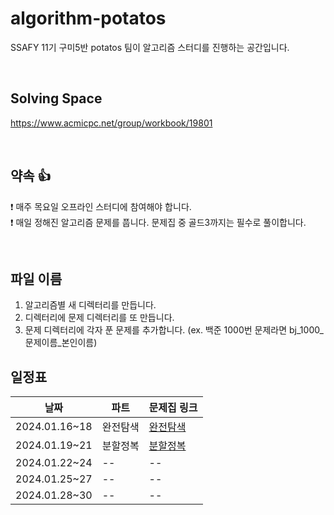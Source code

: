 # algorithm-potatos
SSAFY 11기 구미5반 potatos 팀이 알고리즘 스터디를 진행하는 공간입니다.

<br/>

## Solving Space
https://www.acmicpc.net/group/workbook/19801

<br/>

## 약속 👍
❗ 매주 목요일 오프라인 스터디에 참여해야 합니다. <br/>
❗ 매일 정해진 알고리즘 문제를 풉니다. 문제집 중 골드3까지는 필수로 풀이합니다. <br/>

<br/>

## 파일 이름
1. 알고리즘별 새 디렉터리를 만듭니다. <br/>
2. 디렉터리에 문제 디렉터리를 또 만듭니다. <br/>
3. 문제 디렉터리에 각자 푼 문제를 추가합니다. (ex. 백준 1000번 문제라면 bj_1000_문제이름_본인이름) <br/>

## 일정표


|날짜|파트|문제집 링크|
|------|---|---|
|2024.01.16~18|완전탐색|[완전탐색](https://www.acmicpc.net/group/workbook/view/19801/65495)|
|2024.01.19~21|분할정복|[분할정복](https://www.acmicpc.net/group/workbook/view/19801/65496)|
|2024.01.22~24|--|--|
|2024.01.25~27|--|--|
|2024.01.28~30|--|--|
